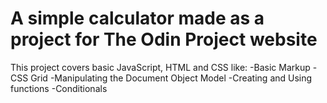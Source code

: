 # A simple calculator made as a project for The Odin Project website

This project covers basic JavaScript, HTML and CSS like:
-Basic Markup
-CSS Grid
-Manipulating the Document Object Model
-Creating and Using functions
-Conditionals
